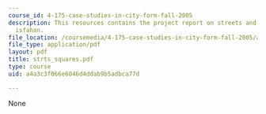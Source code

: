 ```yaml
---
course_id: 4-175-case-studies-in-city-form-fall-2005
description: This resources contains the project report on streets and squares in
  isfahan.
file_location: /coursemedia/4-175-case-studies-in-city-form-fall-2005/a4a3c3f066e6046d4ddab9b5adbca77d_strts_squares.pdf
file_type: application/pdf
layout: pdf
title: strts_squares.pdf
type: course
uid: a4a3c3f066e6046d4ddab9b5adbca77d

---
```

None